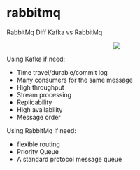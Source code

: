 # rabbitmq
RabbitMq
Diff Kafka vs RabbitMq
<p align="center">
<img src="https://miro.medium.com/max/700/1*mPJXKgm26uAfSW0cD-YfSA.png"/>
</p>

Using Kafka if need: 
- Time travel/durable/commit log
- Many consumers for the same message
- High throughput
- Stream processing
- Replicability
- High availability
- Message order

Using RabbitMq if need:
- flexible routing
- Priority Queue
- A standard protocol message queue
